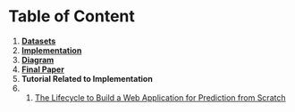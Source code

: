 # Table of Content
1. [**Datasets**](https://github.com/hussain0048/Water-borne-diseases/tree/main/Datasets)
2. [**Implementation**](https://github.com/hussain0048/Water-borne-diseases/tree/main/Implementation)
3. [**Diagram**](https://github.com/hussain0048/Water-borne-diseases/tree/main/Diagram)
4. [**Final Paper**](https://github.com/hussain0048/Water-borne-diseases/tree/main/Final%20Paper)
5. **Tutorial Related to Implementation**
6. 1. [The Lifecycle to Build a Web Application for Prediction from Scratch](https://www.analyticsvidhya.com/blog/2020/09/web-application/?utm_content=138976418&utm_medium=social&utm_source=facebook&hss_channel=fbp-236305876563528)
 






 
